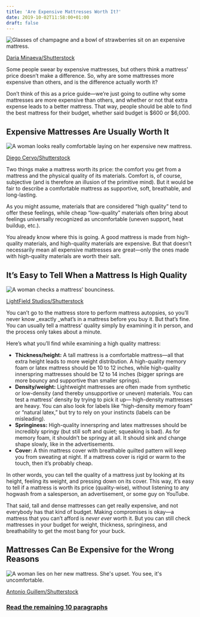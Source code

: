 ```yaml
---
title: 'Are Expensive Mattresses Worth It?'
date: 2019-10-02T11:58:00+01:00
draft: false
---
```


![Glasses of champagne and a bowl of strawberries sit on an expensive mattress.](https://www.reviewgeek.com/p/uploads/2019/09/4a47a0db-13.png)

[Daria Minaeva/Shutterstock](https://www.shutterstock.com/image-photo/champagne-bed-hotel-room-ice-bucket-309727622?)

Some people swear by expensive mattresses, but others think a mattress’ price doesn’t make a difference. So, why are some mattresses more expensive than others, and is the difference actually worth it?

Don’t think of this as a price guide—we’re just going to outline why some mattresses are more expensive than others, and whether or not that extra expense leads to a better mattress. That way, people should be able to find the best mattress for their budget, whether said budget is $600 or $6,000.

Expensive Mattresses Are Usually Worth It
-----------------------------------------

![A woman looks really comfortable laying on her expensive new mattress.](https://www.reviewgeek.com/p/uploads/2019/09/fb5c81ed-15.png)

[Diego Cervo/Shutterstock](https://www.shutterstock.com/image-photo/young-african-american-woman-waking-home-1091314463?)

Two things make a mattress worth its price: the comfort you get from a mattress and the physical quality of its materials. Comfort is, of course, subjective (and is therefore an illusion of the primitive mind). But it would be fair to describe a comfortable mattress as supportive, soft, breathable, and long-lasting.

As you might assume, materials that are considered “high quality” tend to offer these feelings, while cheap “low-quality” materials often bring about feelings universally recognized as uncomfortable (uneven support, heat buildup, etc.).

You already know where this is going. A good mattress is made from high-quality materials, and high-quality materials are expensive. But that doesn’t necessarily mean all expensive mattresses are great—only the ones made with high-quality materials are worth their salt.

It’s Easy to Tell When a Mattress Is High Quality
-------------------------------------------------

![A woman checks a mattress' bounciness.](https://www.reviewgeek.com/p/uploads/2019/09/10fb15c7-14.png)

[LightField Studios/Shutterstock](https://www.shutterstock.com/image-photo/partial-view-woman-touching-orthopedic-mattress-1067950973?)

You can’t go to the mattress store to perform mattress autopsies, so you’ll never know _exactly _what’s in a mattress before you buy it. But that’s fine. You can usually tell a mattress’ quality simply by examining it in person, and the process only takes about a minute.

Here’s what you’ll find while examining a high quality mattress:

*   **Thickness/height:** A tall mattress is a comfortable mattress—all that extra height leads to more weight distribution. A high-quality memory foam or latex mattress should be 10 to 12 inches, while high-quality innerspring mattresses should be 12 to 14 inches (bigger springs are more bouncy and supportive than smaller springs).
*   **Density/weight:** Lightweight mattresses are often made from synthetic or low-density (and thereby unsupportive or uneven) materials. You can test a mattress’ density by trying to pick it up— high-density mattresses are heavy. You can also look for labels like “high-density memory foam” or “natural latex,” but try to rely on your instincts (labels can be misleading).
*   **Springiness:** High-quality innerspring and latex mattresses should be incredibly springy (but still soft and quiet; squeaking is bad). As for memory foam, it shouldn’t be springy at all. It should sink and change shape slowly, like in the advertisements.
*   **Cover:** A thin mattress cover with breathable quilted pattern will keep you from sweating at night. If a mattress cover is rigid or warm to the touch, then it’s probably cheap.

In other words, you can tell the quality of a mattress just by looking at its height, feeling its weight, and pressing down on its cover. This way, it’s easy to tell if a mattress is worth its price (quality-wise), without listening to any hogwash from a salesperson, an advertisement, or some guy on YouTube.

That said, tall and dense mattresses can get really expensive, and not everybody has that kind of budget. Making compromises is okay—a mattress that you can’t afford is _never ever_ worth it. But you can still check mattresses in your budget for weight, thickness, springiness, and breathability to get the most bang for your buck.

Mattresses Can Be Expensive for the Wrong Reasons
-------------------------------------------------

![A woman lies on her new mattress. She's upset. You see, it's uncomfortable.](https://www.reviewgeek.com/p/uploads/2019/09/8266e4bf-12.png)

[Antonio Guillem/Shutterstock](https://www.shutterstock.com/image-photo/angry-insomniac-woman-looking-camera-lying-1232531296?)

### [Read the remaining 10 paragraphs](https://www.reviewgeek.com/23909/are-expensive-mattresses-worth-it/)